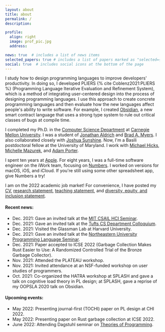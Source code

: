 ```yaml
---
layout: about
title: about
permalink: /
description: 

profile:
  align: right
  image: prof_pic.jpg
  address: 

news: true  # includes a list of news items
selected_papers: true # includes a list of papers marked as "selected={true}"
social: true  # includes social icons at the bottom of the page
---
```


I study how to design programming languages to improve developers' productivity. In doing so, I developed PLIERS {% cite Coblenz2021:PLIERS %} (Programming Language Iterative Evaluation and Refinement System), which is a method of integrating user-centered design into the process of designing programming languages. I use this approach to create concrete programming languages and then evaluate how the new languages affect people's ability to write software. For example, I created [Obsidian](http://www.obsidian-lang.org/), a new smart contract language that uses a strong type system to rule out critical classes of bugs at compile time. 

I completed my Ph.D. in the [Computer Science Department](http://csd.cmu.edu) at [Carnegie Mellon University](http://www.cmu.edu/). I was a student of [Jonathan Aldrich](http://www.cs.cmu.edu/~aldrich/) and [Brad A. Myers](http://www.cs.cmu.edu/~bam/). I also collaborated closely with [Joshua Sunshine](http://www.cs.cmu.edu/~jssunshi/). Now, I'm a Basili postdoctoral fellow at the University of Maryland. I work with [Michael Hicks](http://www.cs.umd.edu/~mwh/), [Michelle Mazurek](http://users.umiacs.umd.edu/~mmazurek/), and [Adam Porter](https://www.cs.umd.edu/users/aporter/).

I spent ten years at [Apple](http://www.apple.com/). For eight years, I was a full-time software engineer on the iWork team, focusing on [Numbers](http://www.apple.com/iwork/numbers/). I worked on versions for macOS, iOS, and iCloud. If you're still using some other spreadsheet app, give Numbers a try!

I am on the 2022 academic job market! For convenience, I have posted my [CV](assets/CV.pdf), [research statement](assets/research.pdf), [teaching statement](assets/teaching.pdf), and [diversity, equity, and inclusion statement](assets/diversity.pdf).

#### Recent news:
* Dec. 2021: Gave an invited talk at the [MIT CSAIL HCI Seminar](https://calendar.csail.mit.edu/seminar_series/10890).
* Dec. 2021: Gave an invited talk at the [Tufts CS Department Colloquium](https://engineering.tufts.edu/cs/news-events/colloquia).
* Dec. 2021: Visited the Glassman Lab at Harvard University.
* Dec. 2021: Gave an invited talk at the [Northeastern University Programming Language Seminar](https://prl.ccs.neu.edu/seminars.html).
* Dec. 2021: Paper accepted to ICSE 2022 (Garbage Collection Makes Rust Easier to Use: A Randomized Controlled Trial of the Bronze Garbage Collector).
* Nov. 2021: Attended the PLATEAU workshop.
* Nov. 2021: Invited attendance at an NSF-funded workshop on user studies of programmers.
* Oct. 2021: Co-organized the HATRA workshop at SPLASH and gave a talk on cognitive load theory in PL design; at SPLASH, gave a reprise of my OOPSLA 2020 talk on Obsidian.

#### Upcoming events:
* May 2022: Presenting journal-first (TOCHI) paper on PL design at CHI 2022.
* May 2022: Presenting paper on Rust garbage collection at ICSE 2022.
* June 2022: Attending Dagstuhl seminar on [Theories of Programming](https://www.dagstuhl.de/en/program/calendar/semhp/?semnr=22231).
